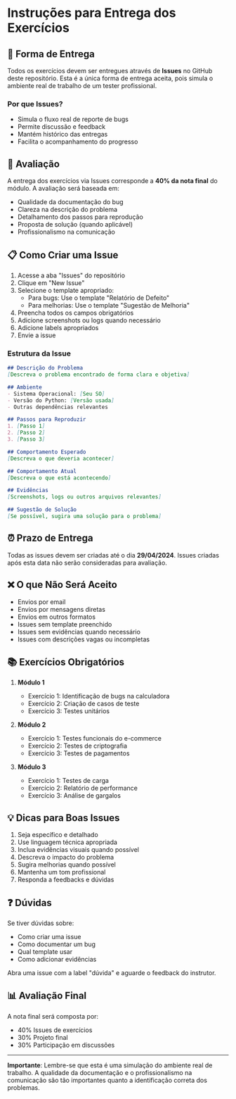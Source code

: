 # Instruções para Entrega dos Exercícios

## 📝 Forma de Entrega

Todos os exercícios devem ser entregues através de **Issues** no GitHub deste repositório. Esta é a única forma de entrega aceita, pois simula o ambiente real de trabalho de um tester profissional.

### Por que Issues?
- Simula o fluxo real de reporte de bugs
- Permite discussão e feedback
- Mantém histórico das entregas
- Facilita o acompanhamento do progresso

## 🎯 Avaliação

A entrega dos exercícios via Issues corresponde a **40% da nota final** do módulo. A avaliação será baseada em:

- Qualidade da documentação do bug
- Clareza na descrição do problema
- Detalhamento dos passos para reprodução
- Proposta de solução (quando aplicável)
- Profissionalismo na comunicação

## 📋 Como Criar uma Issue

1. Acesse a aba "Issues" do repositório
2. Clique em "New Issue"
3. Selecione o template apropriado:
   - Para bugs: Use o template "Relatório de Defeito"
   - Para melhorias: Use o template "Sugestão de Melhoria"
4. Preencha todos os campos obrigatórios
5. Adicione screenshots ou logs quando necessário
6. Adicione labels apropriados
7. Envie a issue

### Estrutura da Issue

```markdown
## Descrição do Problema
[Descreva o problema encontrado de forma clara e objetiva]

## Ambiente
- Sistema Operacional: [Seu SO]
- Versão do Python: [Versão usada]
- Outras dependências relevantes

## Passos para Reproduzir
1. [Passo 1]
2. [Passo 2]
3. [Passo 3]

## Comportamento Esperado
[Descreva o que deveria acontecer]

## Comportamento Atual
[Descreva o que está acontecendo]

## Evidências
[Screenshots, logs ou outros arquivos relevantes]

## Sugestão de Solução
[Se possível, sugira uma solução para o problema]
```

## ⏰ Prazo de Entrega

Todas as issues devem ser criadas até o dia **29/04/2024**. Issues criadas após esta data não serão consideradas para avaliação.

## ❌ O que Não Será Aceito

- Envios por email
- Envios por mensagens diretas
- Envios em outros formatos
- Issues sem template preenchido
- Issues sem evidências quando necessário
- Issues com descrições vagas ou incompletas

## 📚 Exercícios Obrigatórios

1. **Módulo 1**
   - Exercício 1: Identificação de bugs na calculadora
   - Exercício 2: Criação de casos de teste
   - Exercício 3: Testes unitários

2. **Módulo 2**
   - Exercício 1: Testes funcionais do e-commerce
   - Exercício 2: Testes de criptografia
   - Exercício 3: Testes de pagamentos

3. **Módulo 3**
   - Exercício 1: Testes de carga
   - Exercício 2: Relatório de performance
   - Exercício 3: Análise de gargalos

## 💡 Dicas para Boas Issues

1. Seja específico e detalhado
2. Use linguagem técnica apropriada
3. Inclua evidências visuais quando possível
4. Descreva o impacto do problema
5. Sugira melhorias quando possível
6. Mantenha um tom profissional
7. Responda a feedbacks e dúvidas

## ❓ Dúvidas

Se tiver dúvidas sobre:
- Como criar uma issue
- Como documentar um bug
- Qual template usar
- Como adicionar evidências

Abra uma issue com a label "dúvida" e aguarde o feedback do instrutor.

## 📊 Avaliação Final

A nota final será composta por:
- 40% Issues de exercícios
- 30% Projeto final
- 30% Participação em discussões

---

**Importante**: Lembre-se que esta é uma simulação do ambiente real de trabalho. A qualidade da documentação e o profissionalismo na comunicação são tão importantes quanto a identificação correta dos problemas. 